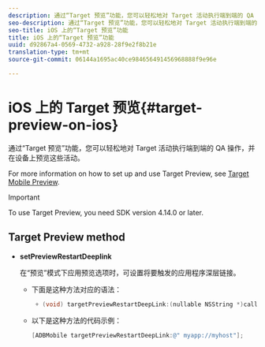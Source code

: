 ```yaml
---
description: 通过“Target 预览”功能，您可以轻松地对 Target 活动执行端到端的 QA 操作，并在设备上预览这些活动。
seo-description: 通过“Target 预览”功能，您可以轻松地对 Target 活动执行端到端的 QA 操作，并在设备上预览这些活动。
seo-title: iOS 上的“Target 预览”功能
title: iOS 上的“Target 预览”功能
uuid: d92867a4-0569-4732-a928-28f9e2f8b21e
translation-type: tm+mt
source-git-commit: 06144a1695ac40ce984656491456968888f9e96e

---
```



# iOS 上的 Target 预览{#target-preview-on-ios}

通过“Target 预览”功能，您可以轻松地对 Target 活动执行端到端的 QA 操作，并在设备上预览这些活动。

For more information on how to set up and use Target Preview, see [Target Mobile Preview](https://docs.adobe.com/content/help/en/target/using/implement-target/mobile-apps/target-mobile-preview.html).

>[!IMPORTANT]
>
>To use Target Preview, you need SDK version 4.14.0 or later.

## Target Preview method

* **setPreviewRestartDeeplink**

   在“预览”模式下应用预览选项时，可设置将要触发的应用程序深层链接。

   * 下面是这种方法对应的语法：

      ```objective-c
       + (void) targetPreviewRestartDeepLink:(nullable NSString *)callbackURL;
      ```

   * 以下是这种方法的代码示例：

      ```objective-c
      [ADBMobile targetPreviewRestartDeepLink:@" myapp://myhost"]; 
      ```

